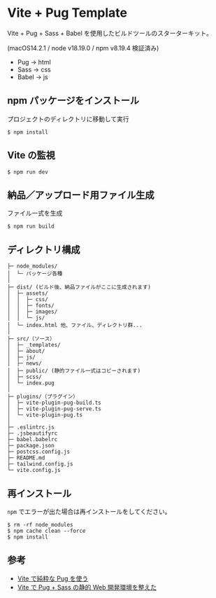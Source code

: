 # Vite + Pug Template

Vite + Pug + Sass + Babel を使用したビルドツールのスターターキット。

(macOS14.2.1 / node v18.19.0 / npm v8.19.4 検証済み)

- Pug -> html
- Sass -> css
- Babel -> js

## npm パッケージをインストール

プロジェクトのディレクトリに移動して実行

```
$ npm install
```

## Vite の監視

```
$ npm run dev
```

## 納品／アップロード用ファイル生成

ファイル一式を生成

```
$ npm run build
```

## ディレクトリ構成

```
├─ node_modules/
│  └─ パッケージ各種
│
├─ dist/ (ビルド後、納品ファイルがここに生成されます)
│  ├─ assets/
│  │  ├─ css/
│  │  ├─ fonts/
│  │  ├─ images/
│  │  └─ js/
│  └─ index.html 他、ファイル、ディレクトリ群...
│
├─ src/（ソース）
│  ├─ _templates/
│  ├─ about/
│  ├─ js/
│  ├─ news/
│  ├─ public/ (静的ファイル一式はコピーされます)
│  ├─ scss/
│  └─ index.pug
│
├─ plugins/（プラグイン）
│  ├─ vite-plugin-pug-build.ts
│  ├─ vite-plugin-pug-serve.ts
│  └─ vite-plugin-pug.ts
│
├─ .eslintrc.js
├─ .jsbeautifyrc
├─ babel.babelrc
├─ package.json
├─ postcss.config.js
├─ README.md
├─ tailwind.config.js
└─ vite.config.js
```

## 再インストール

`npm` でエラーが出た場合は再インストールをしてください。

```
$ rm -rf node_modules
$ npm cache clean --force
$ npm install
```

## 参考 <!-- Reference -->

- [Vite で純粋な Pug を使う](https://zenn.dev/yend724/articles/20220408-tfq16buha8ctdzp7)
- [Vite で Pug + Sass の静的 Web 開発環境を整えた](https://zenn.dev/sutobu000/articles/fef3959195cda5)
